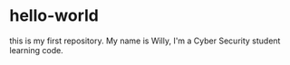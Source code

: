 # hello-world
this is my first repository.
My name is Willy, I'm a Cyber Security student learning code. 
